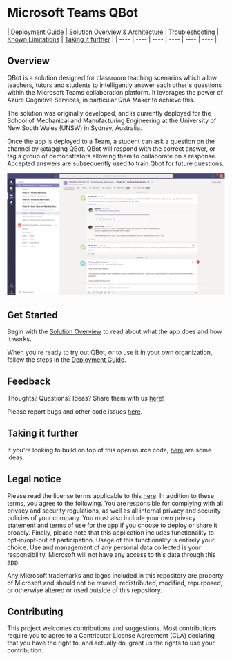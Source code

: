 # Microsoft Teams QBot

| [Deployment Guide](Documentation/deployment-guide.md) | [Solution Overview & Architecture](Documentation/solution-overview.md) | [Troubleshooting](Documentation/Troubleshooting.md) | [Known Limitations](Documentation/Known-limitations.md) | [Taking it further](Documentation/Taking-it-further.md) | 
| ---- | ---- | ---- | ---- | ---- | ---- |


## Overview
QBot is a solution designed for classroom teaching scenarios which allow teachers, tutors and students to intelligently answer each other's questions within the Microsoft Teams collaboration platform. It leverages the power of Azure Cognitive Services, in particular QnA Maker to achieve this.

The solution was originally developed, and is currently deployed for the School of Mechanical and Manufacturing Engineering at the University of New South Wales (UNSW) in Sydney, Australia.

Once the app is deployed to a Team, a student can ask a question on the channel by @tagging QBot. QBot will respond with the correct answer, or tag a group of demonstrators allowing them to collaborate on a response. Accepted answers are subsequently used to train Qbot for future questions.

![](Documentation/images/demo.png)
## Get Started
Begin with the [Solution Overview](Documentation/solution-overview.md) to read about what the app does and how it works.

When you're ready to try out QBot, or to use it in your own organization, follow the steps in the [Deployment Guide](Documentation/deployment-guide.md).

## Feedback
Thoughts? Questions? Ideas? Share them with us [here](https://github.com/unsw-edu-au/QBot/issues/new)!

Please report bugs and other code issues [here](https://github.com/unsw-edu-au/QBot/issues/new).

## Taking it further
If you're looking to build on top of this opensource code, [here](Documentation/Taking-it-further.md) are some ideas.

## Legal notice
Please read the license terms applicable to this [here](https://github.com/unsw-edu-au/QBot/blob/master/LICENSE). In addition to these terms, you agree to the following. You are responsible for complying with all privacy and security regulations, as well as all internal privacy and security policies of your company. You must also include your own privacy statement and terms of use for the app if you choose to deploy or share it broadly. Finally, please note that this application includes functionality to opt-in/opt-out of participation. Usage of this functionality is entirely your choice. Use and management of any personal data collected is your responsibility. Microsoft will not have any access to this data through this app.

Any Microsoft trademarks and logos included in this repository are property of Microsoft and should not be reused, redistributed, modified, repurposed, or otherwise altered or used outside of this repository.

## Contributing
This project welcomes contributions and suggestions. Most contributions require you to agree to a Contributor License Agreement (CLA) declaring that you have the right to, and actually do, grant us the rights to use your contribution. 
